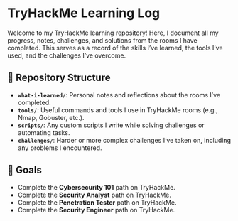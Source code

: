 # TryHackMe Learning Log

Welcome to my TryHackMe learning repository! Here, I document all my progress, notes, challenges, and solutions from the rooms I have completed. This serves as a record of the skills I’ve learned, the tools I’ve used, and the challenges I’ve overcome.

## 📂 Repository Structure

- **`what-i-learned/`**: Personal notes and reflections about the rooms I’ve completed.
- **`tools/`**: Useful commands and tools I use in TryHackMe rooms (e.g., Nmap, Gobuster, etc.).
- **`scripts/`**: Any custom scripts I write while solving challenges or automating tasks.
- **`challenges/`**: Harder or more complex challenges I’ve taken on, including any problems I encountered.



## 🎯 Goals
- Complete the **Cybersecurity 101** path on TryHackMe.
- Complete the **Security Analyst** path on TryHackMe.
- Complete the **Penetration Tester** path on TryHackMe.
- Complete the **Security Engineer** path on TryHackMe.
